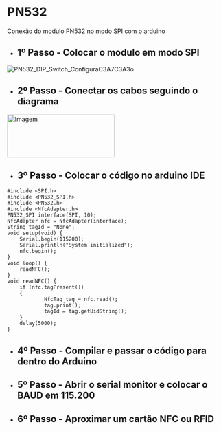 # PN532
Conexão do modulo PN532 no modo SPI com o arduino


- ## 1º Passo - Colocar o modulo em modo SPI

![PN532_DIP_Switch_ConfiguraC3A7C3A3o](https://github.com/Ch1cro/PN532/assets/120192957/72cf1eb0-fc50-4465-8da6-5164898ceab2)


- ## 2º Passo - Conectar os cabos seguindo o diagrama

<img src="https://github.com/Ch1cro/PN532/assets/120192957/47e7b713-532b-4a47-9545-e093f4314587" alt="Imagem" width="250" height="100">


- ## 3º Passo - Colocar o código no arduino IDE
``` arduino
#include <SPI.h>
#include <PN532_SPI.h>
#include <PN532.h>
#include <NfcAdapter.h>
PN532_SPI interface(SPI, 10);
NfcAdapter nfc = NfcAdapter(interface);
String tagId = "None";
void setup(void) {
 	Serial.begin(115200);
 	Serial.println("System initialized");
 	nfc.begin();
}
void loop() {
 	readNFC();
}
void readNFC() {
 	if (nfc.tagPresent())
 	{
 			NfcTag tag = nfc.read();
 			tag.print();
 			tagId = tag.getUidString();
 	}
 	delay(5000);
}
```

- ## 4º Passo - Compilar e passar o código para dentro do Arduino

- ## 5º Passo - Abrir o serial monitor e colocar o BAUD em 115.200

- ## 6º Passo - Aproximar um cartão NFC ou RFID
